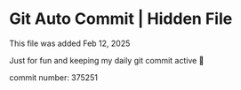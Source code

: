 # Git Auto Commit | Hidden File

This file was added Feb 12, 2025

Just for fun and keeping my daily git commit active 🤪

commit number: 375251
